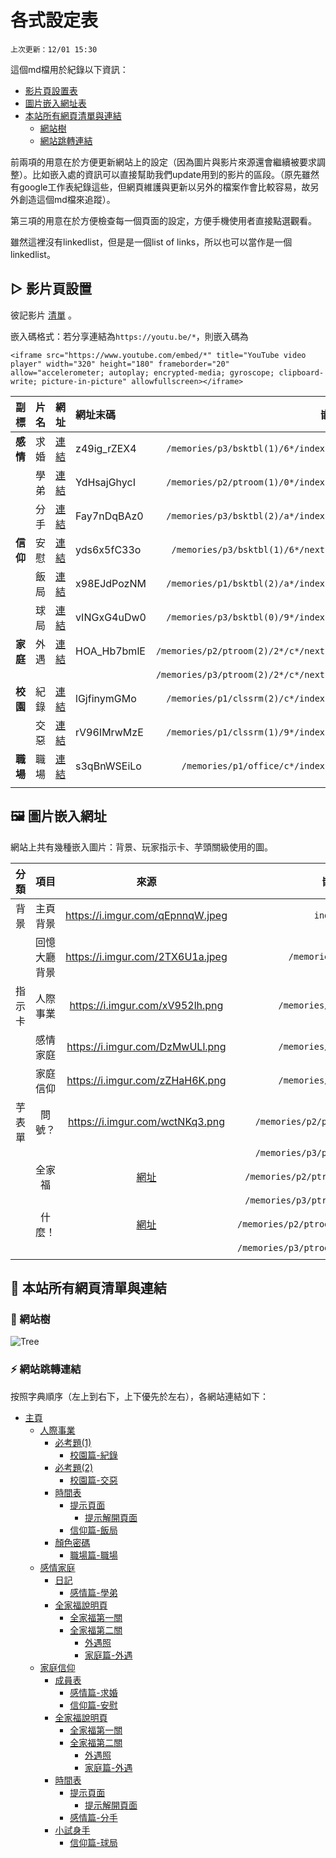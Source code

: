 # 各式設定表

`上次更新：12/01 15:30`

這個md檔用於紀錄以下資訊：

- [影片頁設置表](#section_1)
- [圖片嵌入網址表](#section_2)
- [本站所有網頁清單與連結](#section_3)
  - [網站樹](#subsection_3_1)
  - [網站跳轉連結](#subsection_3_2)

前兩項的用意在於方便更新網站上的設定（因為圖片與影片來源還會繼續被要求調整）。比如嵌入處的資訊可以直接幫助我們update用到的影片的區段。（原先雖然有google工作表紀錄這些，但網頁維護與更新以另外的檔案作會比較容易，故另外創造這個md檔來追蹤）。

第三項的用意在於方便檢查每一個頁面的設定，方便手機使用者直接點選觀看。

雖然這裡沒有linkedlist，但是是一個list of links，所以也可以當作是一個linkedlist。

## ▷ 影片頁設置 <a name = "section_1"></a>

彼記影片 [清單](https://www.youtube.com/playlist?list=PLtJJ-a19Pqh66LV1SdrheRE8MIarqUGis) 。

嵌入碼格式：若分享連結為`https://youtu.be/*`，則嵌入碼為

```
<iframe src="https://www.youtube.com/embed/*" title="YouTube video player" width="320" height="180" frameborder="20" allow="accelerometer; autoplay; encrypted-media; gyroscope; clipboard-write; picture-in-picture" allowfullscreen></iframe>
```

|副標| 片名 | 網址 | 網址末碼 | 嵌入處 |
| --: | --: | :-- | :-- | --: |
|**感情**| 求婚| [連結](https://youtu.be/z49ig_rZEX4) | z49ig_rZEX4 | `/memories/p3/bsktbl(1)/6*/index.html`|
|| 學弟| [連結](https://youtu.be/YdHsajGhycI) | YdHsajGhycI | `/memories/p2/ptroom(1)/0*/index.html`|
||分手| [連結](https://youtu.be/Fay7nDqBAz0) | Fay7nDqBAz0 | `/memories/p3/bsktbl(2)/a*/index.html`|
|**信仰**|安慰| [連結](https://youtu.be/yds6x5fC33o) | yds6x5fC33o | `/memories/p3/bsktbl(1)/6*/next.html`|
||飯局| [連結](https://youtu.be/x98EJdPozNM) | x98EJdPozNM | `/memories/p1/bsktbl(2)/a*/index.html`|
||球局| [連結](https://youtu.be/vINGxG4uDw0) | vINGxG4uDw0 | `/memories/p3/bsktbl(0)/9*/index.html`|
|**家庭**|外遇| [連結](https://youtu.be/HOA_Hb7bmlE) | HOA_Hb7bmlE | `/memories/p2/ptroom(2)/2*/c*/next.html`|
||||| `/memories/p3/ptroom(2)/2*/c*/next.html`|
|**校園**|紀錄| [連結](https://youtu.be/lGjfinymGMo) | lGjfinymGMo | `/memories/p1/clssrm(2)/c*/index.html`|
||交惡| [連結](https://youtu.be/rV96IMrwMzE) | rV96IMrwMzE | `/memories/p1/clssrm(1)/9*/index.html`|
|**職場**|職場| [連結](https://youtu.be/s3qBnWSEiLo) | s3qBnWSEiLo | `/memories/p1/office/c*/index.html`|
||

## 🖼️ 圖片嵌入網址 <a name = "section_2"></a>

網站上共有幾種嵌入圖片：背景、玩家指示卡、芋頭關級使用的圖。

|分類|項目| 來源 | 嵌入處 |
|:--:| :--: | :--: | :--: |
|背景|主頁背景|https://i.imgur.com/qEpnnqW.jpeg|`index.css`|
||回憶大廳背景|https://i.imgur.com/2TX6U1a.jpeg|`/memories/index.css`
|指示卡|人際事業|https://i.imgur.com/xV952lh.png|`/memories/p1/index.html`|
||感情家庭|https://i.imgur.com/DzMwULl.png|`/memories/p2/index.html`|
||家庭信仰|https://i.imgur.com/zZHaH6K.png|`/memories/p3/index.html`|
|芋表單|問號？|https://i.imgur.com/wctNKq3.png|`/memories/p2/ptroom(2)/next.html`
||||`/memories/p3/ptroom(2)/next.html`
||全家福|[網址](https://lh5.googleusercontent.com/x4VveEUyIoDXwNqkVo339XFf9X8sBhA4YXrQKaJGJUUvs3GcZP72jCgl6inZM_GxY2sxDkdgUW0rdVN5f-3KprmBjdUk93EJ79FSBRyV8OJIHyL0nn5CnTVPPlU8FAmcNw=w483)|`/memories/p2/ptroom(2)/2*/index.html`|
||||`/memories/p3/ptroom(2)/2*/index.html`|
||什麼！|[網址](https://lh3.googleusercontent.com/qtNgU4dUAXAm3qQyunT9mWp9pA78uw2g7Fsfg6DCNdQipyAh6mrwGs3wNoX_SzmCarcraYkFutrTtO8CeQQUHwo9DaaKw3lfhmpYjDi7_X9sXuP_p5TrS7nTGbanAh7rVQ=w479)|`/memories/p2/ptroom(2)/2*/c*/index.html`|
||||`/memories/p3/ptroom(2)/2*/c*/index.html`|
||

## 🔗 本站所有網頁清單與連結 <a name = "section_3"></a>

### 🌲 網站樹 <a name="subsection_3_1"></a>
<!-- ``` 
主頁
  ┣━> 人際事業  <━━━━━━━━━━━━━━━━━━━━━━━━━━━━━━━━━━━━┓
  ┃     ┣━> 必考題(1)解密畫面（密碼：5:12）             :
  ┃     ┃     ┗━> 影片收視畫面（片名：校園篇-交惡）━━━━━━┫
  ┃     ┣━> 必考題(2)解密畫面（密碼：BEIGAN）           :
  ┃     ┃     ┗━> 影片收視畫面（片名：校園篇-紀錄）━━━━━━┫
  ┃     ┣━> 奇怪的排練時間表（密碼：47863）<━━━━┓       :
  ┃     ┃     ┣━> 提示頁面（密碼：63692）      :       :
  ┃     ┃     ┃     ┗━> 提示解鎖畫面━━━━━━━━━━┛       :
  ┃     ┃     ┗━> 影片收視畫面（片名：信仰篇-飯局）━━━━━━┫
  ┃     ┗━> 顏色密碼(1)解密畫面（密碼：54878）          :
  ┃           ┗━> 影片收視畫面（片名：職場篇-職場）━━━━━━┛
  ┣━> 感情家庭  <━━━━━━━━━━━━━━━━━━━━━━━━━━━━━━━━━━━━━━━━━━┓
  ┃     ┣━> 日記解密畫面（密碼：2011/12/25）                 :
  ┃     ┃     ┗━> 影片收視畫面（片名：感情篇-學弟）━━━━━━━━━━━━┫
  ┃     ┗━> 全家福的祕密                                    :
  ┃           ┗━> 開關頁面 ━━> 第一個解密畫面（密碼：1314）    :
  ┃           ┏━━━━━━━━━━━━━━━━━━━━━━━━━━━━━━━━━━━━┛      :
  ┃           ┗━> 第二個解密畫面（密碼：COFFEE）              :
  ┃                 ┗━> 圖片查看畫面                        :
  ┃                      ┗━> 影片收視畫面（片名：家庭篇-外遇）━┛
  ┗━> 家庭信仰  <━━━━━━━━━━━━━━━━━━━━━━━━━━━━━━━━━━━━━━━━━━┓
        ┣━> 新生成員表（密碼：122412）                       :
        ┃     ┗━> 影片收視畫面（片名：感情篇-求婚）            :
        ┃           ┗━> 影片收視畫面（片名：信仰篇-安慰）━━━━━━┫
        ┣━> 全家福的祕密                                    :
        ┃     ┗━> 開關頁面 ━━> 第一個解密畫面（密碼：1314）    :
        ┃     ┏━━━━━━━━━━━━━━━━━━━━━━━━━━━━━━━━━━━━┛      :
        ┃     ┗━> 第二個解密畫面（密碼：COFFEE）              :
        ┃           ┗━> 圖片查看畫面                        :
        ┃                ┗━> 影片收視畫面（片名：家庭篇-外遇）━┫
        ┣━> 奇怪的排練時間表（密碼：47863）<━━━━┓             :
        ┃     ┣━> 提示頁面（密碼：63692）      :             :
        ┃     ┃     ┗━> 提示解鎖畫面━━━━━━━━━━┛             :
        ┃     ┗━> 影片收視畫面（片名：感情篇-分手）━━━━━━━━━━━━┫
        ┗━> 小試身手（密碼：待定, 先預設 Peter Blake Griffin） :
              ┗━> 影片收視畫面（片名：信仰篇-球局）━━━━━━━━━━━━┛
``` -->
![Tree](https://i.imgur.com/bLMkvmQ.png)

### ⚡ 網站跳轉連結 <a name="subsection_3_2"></a>

按照字典順序（左上到右下，上下優先於左右），各網站連結如下：
- [主頁](https://zebraalgebra.github.io/fimbo_2022/)
    - [人際事業](https://zebraalgebra.github.io/fimbo_2022/memories/p1/index.html)
        - [必考題(1)](https://zebraalgebra.github.io/fimbo_2022/memories/p1/clssrm(1)/index.html)
            - [校園篇-紀錄](https://zebraalgebra.github.io/fimbo_2022/memories/p1/clssrm(1)/9d6057e3b3d8b9f197ecf1fdf0ff41fd85ceb496/index.html)
        - [必考題(2)](https://zebraalgebra.github.io/fimbo_2022/memories/p1/clssrm(2)/index.html)
            - [校園篇-交惡](https://zebraalgebra.github.io/fimbo_2022/memories/p1/clssrm(2)/cef4069ca8fd285669610edea05566efef89215e/index.html)
        - [時間表](https://zebraalgebra.github.io/fimbo_2022/memories/p1/bsktbl(2)/index.html)
            - [提示頁面](https://zebraalgebra.github.io/fimbo_2022/memories/p1/bsktbl(2)/hint/hint.html)
                - [提示解開頁面](https://zebraalgebra.github.io/fimbo_2022/memories/p1/bsktbl(2)/hint/983ccb1526c87e46637f0c2fe97cf8b85e466efc/index.html)
            - [信仰篇-飯局](https://zebraalgebra.github.io/fimbo_2022/memories/p1/bsktbl(2)/a6571f80da341254483814b2b0760da29178c6ed/index.html)
        - [顏色密碼](https://zebraalgebra.github.io/fimbo_2022/memories/p1/office/index.html)
            - [職場篇-職場](https://zebraalgebra.github.io/fimbo_2022/memories/p1/office/c64bf60df59d650530c87777a0cb5e482b0532f3/index.html)
    - [感情家庭](https://zebraalgebra.github.io/fimbo_2022/memories/p2/index.html)
        - [日記](https://zebraalgebra.github.io/fimbo_2022/memories/p2/ptroom(1)/index.html)
            - [感情篇-學弟](https://zebraalgebra.github.io/fimbo_2022/memories/p2/ptroom(1)/07d6223847d5e783973694f972f7babac582360b/index.html)
        - [全家福說明頁](https://zebraalgebra.github.io/fimbo_2022/memories/p2/ptroom(2)/index.html)
            - [全家福第一關](https://zebraalgebra.github.io/fimbo_2022/memories/p2/ptroom(2)/next.html)
            - [全家福第二關](https://zebraalgebra.github.io/fimbo_2022/memories/p2/ptroom(2)/209cbd7df48248f976f6dd4817b07c208e0730a2/index.html)
                - [外遇照](https://zebraalgebra.github.io/fimbo_2022/memories/p2/ptroom(2)/209cbd7df48248f976f6dd4817b07c208e0730a2/c3faad37014c05a43fb56c67c6c7c950ecf8290a/index.html)
                - [家庭篇-外遇](https://zebraalgebra.github.io/fimbo_2022/memories/p2/ptroom(2)/209cbd7df48248f976f6dd4817b07c208e0730a2/c3faad37014c05a43fb56c67c6c7c950ecf8290a/next.html)
    - [家庭信仰](https://zebraalgebra.github.io/fimbo_2022/memories/p3/index.html)
        - [成員表](https://zebraalgebra.github.io/fimbo_2022/memories/p3/bsktbl(1)/index.html)
            - [感情篇-求婚](https://zebraalgebra.github.io/fimbo_2022/memories/p3/bsktbl(1)/65a56f386eea39ac8dfa14a2bd13ad52e94933da/index.html)
            - [信仰篇-安慰](https://zebraalgebra.github.io/fimbo_2022/memories/p3/bsktbl(1)/65a56f386eea39ac8dfa14a2bd13ad52e94933da/next.html)
        - [全家福說明頁](https://zebraalgebra.github.io/fimbo_2022/memories/p3/ptroom(2)/index.html)
            - [全家福第一關](https://zebraalgebra.github.io/fimbo_2022/memories/p3/ptroom(2)/next.html)
            - [全家福第二關](https://zebraalgebra.github.io/fimbo_2022/memories/p3/ptroom(2)/209cbd7df48248f976f6dd4817b07c208e0730a2/index.html)
                - [外遇照](https://zebraalgebra.github.io/fimbo_2022/memories/p3/ptroom(2)/209cbd7df48248f976f6dd4817b07c208e0730a2/c3faad37014c05a43fb56c67c6c7c950ecf8290a/index.html)
                - [家庭篇-外遇](https://zebraalgebra.github.io/fimbo_2022/memories/p3/ptroom(2)/209cbd7df48248f976f6dd4817b07c208e0730a2/c3faad37014c05a43fb56c67c6c7c950ecf8290a/next.html)
        - [時間表](https://zebraalgebra.github.io/fimbo_2022/memories/p3/bsktbl(2)/index.html)
            - [提示頁面](https://zebraalgebra.github.io/fimbo_2022/memories/p3/bsktbl(2)/hint/hint.html)
                - [提示解開頁面](https://zebraalgebra.github.io/fimbo_2022/memories/p3/bsktbl(2)/hint/983ccb1526c87e46637f0c2fe97cf8b85e466efc/index.html)
            - [感情篇-分手](https://zebraalgebra.github.io/fimbo_2022/memories/p3/bsktbl(2)/a6571f80da341254483814b2b0760da29178c6ed/index.html)
        - [小試身手](https://zebraalgebra.github.io/fimbo_2022/memories/p3/bsktbl(0)/index.html)
            - [信仰篇-球局](https://zebraalgebra.github.io/fimbo_2022/memories/p3/bsktbl(0)/94042ccaff9cb6498a02911e2f41fd219444cba4/index.html)
